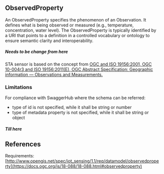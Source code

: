 ## ObservedProperty

An ObservedProperty specifies the phenomenon of an Observation. It defines what is being observed or measured (e.g., temperature, concentration, water level). The ObservedProperty is typically identified by a URI that points to a definition in a controlled vocabulary or ontology to ensure semantic clarity and interoperability.

##### Needs to be change from here
STA sensor is based on the concept from [OGC and ISO 19156:2001, OGC 10-004r3 and ISO 19156:2011(E), OGC Abstract Specification: Geographic information — Observations and Measurements.](http://portal.opengeospatial.org/files/?artifact_id=41579)

### Limitations
For compliance with SwaggerHub where the schema can be referred:
- type of id is not specified, while it shall be string or number
- type of metadata property is not specified, while it shall be string or object

##### Till here


## References

Requirements: [http://www.opengis.net/spec/iot_sensing/1.1/req/datamodel/observedproperty](https://docs.ogc.org/is/18-088/18-088.html#observedproperty)
